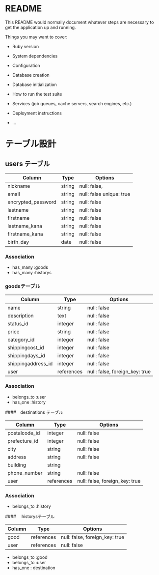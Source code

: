 # README

This README would normally document whatever steps are necessary to get the
application up and running.

Things you may want to cover:

* Ruby version

* System dependencies

* Configuration

* Database creation

* Database initialization

* How to run the test suite

* Services (job queues, cache servers, search engines, etc.)

* Deployment instructions

* ...

# テーブル設計

## users テーブル

| Column             | Type       | Options                   |
| ------------------ | ------     | -----------               |
| nickname           | string     | null: false,              |
| email              | string     | null: false  unique: true | ユニーク制約
| encrypted_password | string     | null: false               |
| lastname           | string     | null: false               |
| firstname          | string     | null: false               |
| lastname_kana      | string     | null: false               |
| firstname_kana     | string     | null: false               |
| birth_day          | date       | null: false               |

### Association
- has_many :goods
- has_many :historys




### goodsテーブル

| Column             | Type      | Options                        |
| ------------------ | ------    | -----------                    |
| name               | string    | null: false                    | 
| description        | text      | null: false                    | 
| status_id          | integer   | null: false                    |
| price              | string    | null: false                    |
| category_id        | integer   | null: false                    |
| shippingcost_id    | integer   | null: false                    |
| shippingdays_id    | integer   | null: false                    |
| shippingaddress_id | integer   | null: false                    |
| user               |references | null: false, foreign_key: true | 外部キー


### Association

- belongs_to :user
- has_one :history



####　destinations テーブル

| Column         | Type       | Options                        |
|-------------   |------------|--------------------------------|
| postalcode_id  | integer    | null: false                    |
| prefecture_id  | integer    | null: false                    |
| city           | string     | null: false                    |
| address        | string     | null: false                    |
| building       | string     |                                |
| phone_number   | string     | null: false                    |
| user           | references | null: false, foreign_key: true |

 
### Association

- belongs_to :history


####　 historysテーブル

| Column      | Type       | Options                        |
|-------------|------------|--------------------------------|
| good        | references | null: false, foreign_key: true |
| user        | references | null: false                    |

- belongs_to :good
- belongs_to :user
- has_one : destination


